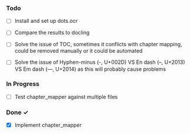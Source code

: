 ### Todo

- [ ] Install and set up dots.ocr
- [ ] Compare the results to docling
- [ ] Solve the issue of TOC, sometimes it conflicts with chapter mapping, could be removed manually or it could be automated
- [ ] Solve the issue of Hyphen-minus (-, U+002D) VS En dash (–, U+2013) VS Em dash (—, U+2014) as this will probably cause problems


### In Progress

- [ ] Test chapter_mapper against multiple files

### Done ✓

- [x] Implement chapter_mapper